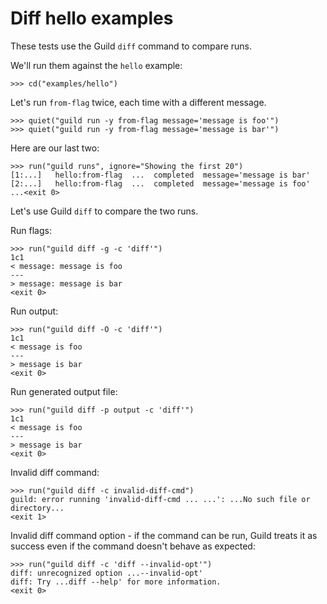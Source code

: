 # Diff hello examples

These tests use the Guild `diff` command to compare runs.

We'll run them against the `hello` example:

    >>> cd("examples/hello")

Let's run `from-flag` twice, each time with a different message.

    >>> quiet("guild run -y from-flag message='message is foo'")
    >>> quiet("guild run -y from-flag message='message is bar'")

Here are our last two:

    >>> run("guild runs", ignore="Showing the first 20")
    [1:...]   hello:from-flag  ...  completed  message='message is bar'
    [2:...]   hello:from-flag  ...  completed  message='message is foo'
    ...<exit 0>

Let's use Guild `diff` to compare the two runs.

Run flags:

    >>> run("guild diff -g -c 'diff'")
    1c1
    < message: message is foo
    ---
    > message: message is bar
    <exit 0>

Run output:

    >>> run("guild diff -O -c 'diff'")
    1c1
    < message is foo
    ---
    > message is bar
    <exit 0>

Run generated output file:

    >>> run("guild diff -p output -c 'diff'")
    1c1
    < message is foo
    ---
    > message is bar
    <exit 0>

Invalid diff command:

    >>> run("guild diff -c invalid-diff-cmd")
    guild: error running 'invalid-diff-cmd ... ...': ...No such file or directory...
    <exit 1>

Invalid diff command option - if the command can be run, Guild treats
it as success even if the command doesn't behave as expected:

    >>> run("guild diff -c 'diff --invalid-opt'")
    diff: unrecognized option ...--invalid-opt'
    diff: Try ...diff --help' for more information.
    <exit 0>
